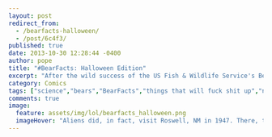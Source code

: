 ```yaml
---
layout: post
redirect_from: 
  - /bearfacts-halloween/
  - /post/6c4f3/
published: true
date: 2013-10-30 12:28:44 -0400
author: pope
title: "#BearFacts: Halloween Edition"
excerpt: "After the wild success of the US Fish & Wildlife Service's BearFacts initiative, millions were left demanding more, and Uncle Sam once again came to WNV to inform the public, and we delivered in our typical highly effective and well-researched fashion."
category: Comics
tags: ["science","bears","BearFacts","things that will fuck shit up","natural wonders","bear poop","Halloween","Frankenstein","ghosts","werewolves are pussies"]
comments: true 
image:
  feature: assets/img/lol/bearfacts_halloween.png
  imageHover: "Aliens did, in fact, visit Roswell, NM in 1947. There, they encountered a single Grizzly Bear. That alien species has since disappeared without a trace."
---
```


